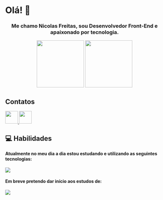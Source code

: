 # Olá! 👋
### <p align="center">Me chamo Nicolas Freitas, sou Desenvolvedor Front-End e apaixonado por tecnologia.</p>

<p align="center">
<img height="150" src="https://github-readme-stats.vercel.app/api?username=nicolasfreitas-dev&show_icons=true&theme=jolly&locale=pt-br&rank_icon=github&hide=contribs" />
<img height="150" src="https://github-readme-stats.vercel.app/api/top-langs/?username=nicolasfreitas-dev&layout=compact&theme=jolly&locale=pt-br" />
</p>

## Contatos

<div style="display: inline_block">
  <a href="mailto:nicolasfpdev@gmail.com" target="_blank">
    <img width="40" height="40" src="https://skillicons.dev/icons?i=gmail" />
  </a>
    
  <a href="https://www.linkedin.com/in/nicolasfreitas-dev/" target="_blank">
    <img width="40" height="40" src="https://skillicons.dev/icons?i=linkedin" />
  </a>
</div>

## 💻 Habilidades

#### Atualmente no meu dia a dia estou estudando e utilizando as seguintes tecnologias:

  <a href="https://skillicons.dev">
    <img src="https://skillicons.dev/icons?i=html,css,js,git" />
  </a>

#### Em breve pretendo dar início aos estudos de:

  <a href="https://skillicons.dev">
    <img src="https://skillicons.dev/icons?i=react,typescript,tailwindcss,angular,nodejs," />
  </a>
